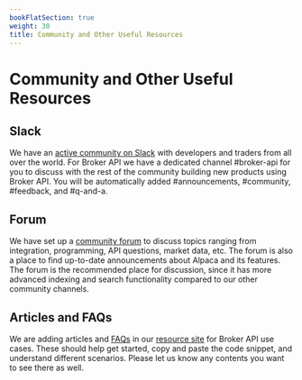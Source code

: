 ```yaml
---
bookFlatSection: true
weight: 30
title: Community and Other Useful Resources
---
```


# Community and Other Useful Resources

## Slack
We have an [active community on Slack](https://alpaca.markets/slack) with
developers and traders from all over the world. For Broker API we have a
dedicated channel #broker-api for you to discuss with the rest of the community
building new products using Broker API. You will be automatically added
#announcements, #community, #feedback, and #q-and-a.

## Forum
We have set up a [community forum](https://forum.alpaca.markets/) to discuss
topics ranging from integration, programming, API questions, market data, etc.
The forum is also a place to find up-to-date announcements about Alpaca and its
features. The forum is the recommended place for discussion, since it has more
advanced indexing and search functionality compared to our other community
channels.

## Articles and FAQs
We are adding articles and [FAQs](https://alpaca.markets/support) in our
[resource site](https://alpaca.markets/learn) for Broker API use cases. These
should help get started, copy and paste the code snippet, and understand
different scenarios. Please let us know any contents you want to see there as
well.

